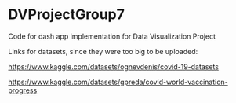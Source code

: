 # DVProjectGroup7
Code for dash app implementation for Data Visualization Project 

Links for datasets, since they were too big to be uploaded:

https://www.kaggle.com/datasets/ognevdenis/covid-19-datasets

https://www.kaggle.com/datasets/gpreda/covid-world-vaccination-progress
